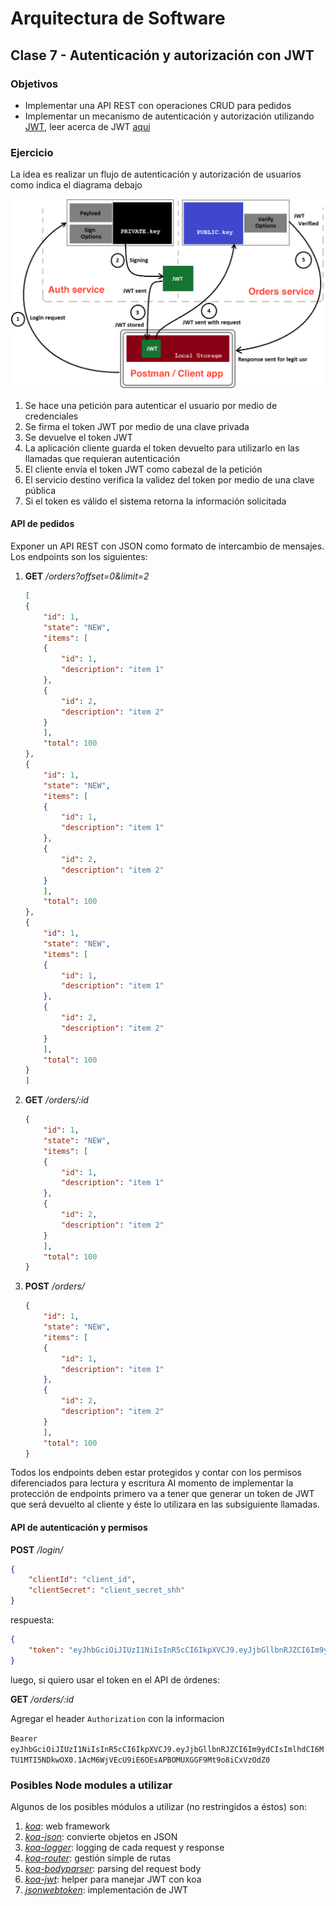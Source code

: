 # Arquitectura de Software
## Clase 7 - Autenticación y autorización con JWT

### Objetivos

* Implementar una API REST con operaciones CRUD para pedidos
* Implementar un mecanismo de autenticación y autorización utilizando [JWT](https://jwt.io/), leer acerca de JWT [aqui](https://jwt.io/introduction/)

### Ejercicio

La idea es realizar un flujo de autenticación y autorización de usuarios como indica el diagrama debajo

![JWT](img/jwt.png)

1. Se hace una petición para autenticar el usuario por medio de credenciales
2. Se firma el token JWT por medio de una clave privada
3. Se devuelve el token JWT
4. La aplicación cliente guarda el token devuelto para utilizarlo en las llamadas que requieran autenticación
5. El cliente envía el token JWT como cabezal de la petición
6. El servicio destino verifica la validez del token por medio de una clave pública
7. Si el token es válido el sistema retorna la información solicitada

#### API de pedidos

Exponer un API REST con JSON como formato de intercambio de mensajes.
Los endpoints son los siguientes:

1. **GET** */orders?offset=0&limit=2*
	```json
    [
    {
        "id": 1,
        "state": "NEW",
        "items": [
        {
            "id": 1,
            "description": "item 1"
        },
        {
            "id": 2,
            "description": "item 2"
        }
        ],
        "total": 100
    },
    {
        "id": 1,
        "state": "NEW",
        "items": [
        {
            "id": 1,
            "description": "item 1"
        },
        {
            "id": 2,
            "description": "item 2"
        }
        ],
        "total": 100
    },
    {
        "id": 1,
        "state": "NEW",
        "items": [
        {
            "id": 1,
            "description": "item 1"
        },
        {
            "id": 2,
            "description": "item 2"
        }
        ],
        "total": 100
    }
    ]
    ```
2. **GET** */orders/:id*
	```json
    {
        "id": 1,
        "state": "NEW",
        "items": [
        {
            "id": 1,
            "description": "item 1"
        },
        {
            "id": 2,
            "description": "item 2"
        }
        ],
        "total": 100
    }
    ```
3. **POST** */orders/*
	```json
    {
        "id": 1,
        "state": "NEW",
        "items": [
        {
            "id": 1,
            "description": "item 1"
        },
        {
            "id": 2,
            "description": "item 2"
        }
        ],
        "total": 100
    }
    ```

Todos los endpoints deben estar protegidos y contar con los permisos diferenciados para lectura y escritura 
Al momento de implementar la protección de endpoints primero va a tener que generar un token de JWT que será devuelto al cliente y éste lo utilizara en las subsiguiente llamadas.

#### API de autenticación y permisos

**POST** */login/*

```json
{
    "clientId": "client_id",
    "clientSecret": "client_secret_shh"
}
```
    
respuesta:

```json
{
    "token": "eyJhbGciOiJIUzI1NiIsInR5cCI6IkpXVCJ9.eyJjbGllbnRJZCI6Im9ydCIsImlhdCI6MTU1MTI5NDkwOX0.1AcM6WjVEcU9iE6OEsAPBOMUXGGF9Mt9o8iCxVzOdZ0"
}
```

luego, si quiero usar el token en el API de órdenes:

**GET** */orders/:id*

Agregar el header ```Authorization``` con la informacion

```Bearer eyJhbGciOiJIUzI1NiIsInR5cCI6IkpXVCJ9.eyJjbGllbnRJZCI6Im9ydCIsImlhdCI6MTU1MTI5NDkwOX0.1AcM6WjVEcU9iE6OEsAPBOMUXGGF9Mt9o8iCxVzOdZ0```

### Posibles Node modules a utilizar

Algunos de los posibles módulos a utilizar (no restringidos a éstos) son:

1. *[koa](https://github.com/koajs/koa)*: web framework
2. *[koa-json](https://github.com/koajs/json)*: convierte objetos en JSON
3. *[koa-logger](https://github.com/koajs/logger)*: logging de cada request y response
4. *[koa-router](https://github.com/ZijianHe/koa-router)*: gestión simple de rutas
5. *[koa-bodyparser](https://github.com/koajs/bodyparser)*: parsing del request body
6. *[koa-jwt](https://github.com/koajs/jwt)*: helper para manejar JWT con koa
7. *[jsonwebtoken](https://github.com/auth0/node-jsonwebtoken)*: implementación de JWT
